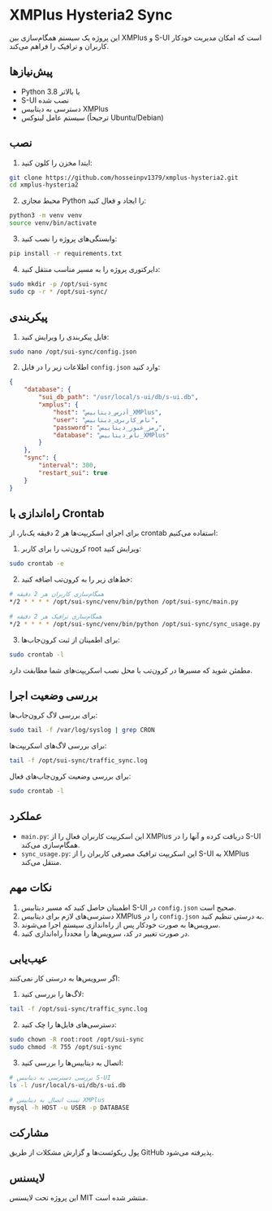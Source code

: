 # XMPlus Hysteria2 Sync

این پروژه یک سیستم همگام‌سازی بین XMPlus و S-UI است که امکان مدیریت خودکار کاربران و ترافیک را فراهم می‌کند.

## پیش‌نیازها

- Python 3.8 یا بالاتر
- S-UI نصب شده
- دسترسی به دیتابیس XMPlus
- سیستم عامل لینوکس (ترجیحاً Ubuntu/Debian)

## نصب

1. ابتدا مخزن را کلون کنید:
```bash
git clone https://github.com/hosseinpv1379/xmplus-hysteria2.git
cd xmplus-hysteria2
```

2. محیط مجازی Python را ایجاد و فعال کنید:
```bash
python3 -m venv venv
source venv/bin/activate
```

3. وابستگی‌های پروژه را نصب کنید:
```bash
pip install -r requirements.txt
```

4. دایرکتوری پروژه را به مسیر مناسب منتقل کنید:
```bash
sudo mkdir -p /opt/sui-sync
sudo cp -r * /opt/sui-sync/
```

## پیکربندی

1. فایل پیکربندی را ویرایش کنید:
```bash
sudo nano /opt/sui-sync/config.json
```

2. اطلاعات زیر را در فایل `config.json` وارد کنید:
```json
{
    "database": {
        "sui_db_path": "/usr/local/s-ui/db/s-ui.db",
        "xmplus": {
            "host": "آدرس_دیتابیس_XMPlus",
            "user": "نام_کاربری_دیتابیس",
            "password": "رمز_عبور_دیتابیس",
            "database": "نام_دیتابیس_XMPlus"
        }
    },
    "sync": {
        "interval": 300,
        "restart_sui": true
    }
}
```

## راه‌اندازی با Crontab

برای اجرای اسکریپت‌ها هر 2 دقیقه یک‌بار، از crontab استفاده می‌کنیم:

1. کرون‌تب را برای کاربر root ویرایش کنید:
```bash
sudo crontab -e
```

2. خط‌های زیر را به کرون‌تب اضافه کنید:
```bash
# همگام‌سازی کاربران هر 2 دقیقه
*/2 * * * * /opt/sui-sync/venv/bin/python /opt/sui-sync/main.py

# همگام‌سازی ترافیک هر 2 دقیقه
*/2 * * * * /opt/sui-sync/venv/bin/python /opt/sui-sync/sync_usage.py
```

3. برای اطمینان از ثبت کرون‌جاب‌ها:
```bash
sudo crontab -l
```

مطمئن شوید که مسیرها در کرون‌تب با محل نصب اسکریپت‌های شما مطابقت دارد.

## بررسی وضعیت اجرا

برای بررسی لاگ کرون‌جاب‌ها:
```bash
sudo tail -f /var/log/syslog | grep CRON
```

برای بررسی لاگ‌های اسکریپت‌ها:
```bash
tail -f /opt/sui-sync/traffic_sync.log
```

برای بررسی وضعیت کرون‌جاب‌های فعال:
```bash
sudo crontab -l
```

## عملکرد

- `main.py`: این اسکریپت کاربران فعال را از XMPlus دریافت کرده و آنها را در S-UI همگام‌سازی می‌کند.
- `sync_usage.py`: این اسکریپت ترافیک مصرفی کاربران را از S-UI به XMPlus منتقل می‌کند.

## نکات مهم

1. اطمینان حاصل کنید که مسیر دیتابیس S-UI در `config.json` صحیح است.
2. دسترسی‌های لازم برای دیتابیس XMPlus را در `config.json` به درستی تنظیم کنید.
3. سرویس‌ها به صورت خودکار پس از راه‌اندازی سیستم اجرا می‌شوند.
4. در صورت تغییر در کد، سرویس‌ها را مجدداً راه‌اندازی کنید.

## عیب‌یابی

اگر سرویس‌ها به درستی کار نمی‌کنند:

1. لاگ‌ها را بررسی کنید:
```bash
tail -f /opt/sui-sync/traffic_sync.log
```

2. دسترسی‌های فایل‌ها را چک کنید:
```bash
sudo chown -R root:root /opt/sui-sync
sudo chmod -R 755 /opt/sui-sync
```

3. اتصال به دیتابیس‌ها را بررسی کنید:
```bash
# بررسی دسترسی به دیتابیس S-UI
ls -l /usr/local/s-ui/db/s-ui.db

# تست اتصال به دیتابیس XMPlus
mysql -h HOST -u USER -p DATABASE
```

## مشارکت

پول ریکوئست‌ها و گزارش مشکلات از طریق GitHub پذیرفته می‌شود.

## لایسنس

این پروژه تحت لایسنس MIT منتشر شده است.
